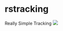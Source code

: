 # rstracking
Really Simple Tracking
<img src="https://raw.githubusercontent.com/yoonsikp/rstracking/master/schema.png">
